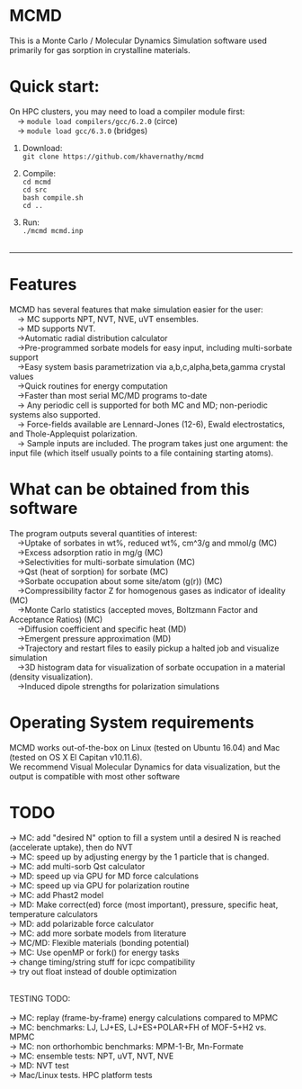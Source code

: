# MCMD
This is a Monte Carlo / Molecular Dynamics Simulation software used primarily for gas sorption in crystalline materials. 

# Quick start:
On HPC clusters, you may need to load a compiler module first:  <br />
&emsp;-> `module load compilers/gcc/6.2.0` (circe)  <br />
&emsp;-> `module load gcc/6.3.0` (bridges) <br />
1) Download: <br />
`git clone https://github.com/khavernathy/mcmd` <br />

2) Compile: <br />
`cd mcmd` <br />
`cd src` <br />
`bash compile.sh` <br />
`cd ..` <br />

3) Run: <br />
`./mcmd mcmd.inp`<br /><br />  
  
<hr />

# Features
MCMD has several features that make simulation easier for the user:<br />
&emsp;-> MC supports NPT, NVT, NVE, uVT ensembles.  <br />
&emsp;-> MD supports NVT.  <br />
&emsp;->Automatic radial distribution calculator<br />
&emsp;->Pre-programmed sorbate models for easy input, including multi-sorbate support<br />
&emsp;->Easy system basis parametrization via a,b,c,alpha,beta,gamma crystal values<br />
&emsp;->Quick routines for energy computation<br />
&emsp;->Faster than most serial MC/MD programs to-date<br />
&emsp;-> Any periodic cell is supported for both MC and MD; non-periodic systems also supported.<br />
&emsp;-> Force-fields available are Lennard-Jones (12-6), Ewald electrostatics, and Thole-Applequist polarization.<br />
&emsp;-> Sample inputs are included. The program takes just one argument: the input file (which itself usually points to a file containing starting atoms).<br />

# What can be obtained from this software
The program outputs several quantities of interest:<br />
&emsp;->Uptake of sorbates in wt%, reduced wt%, cm^3/g and mmol/g (MC)<br />
&emsp;->Excess adsorption ratio in mg/g (MC)<br />
&emsp;->Selectivities for multi-sorbate simulation (MC)<br />
&emsp;->Qst (heat of sorption) for sorbate (MC)<br />
&emsp;->Sorbate occupation about some site/atom (g(r)) (MC)<br />
&emsp;->Compressibility factor Z for homogenous gases as indicator of ideality (MC)<br />
&emsp;->Monte Carlo statistics (accepted moves, Boltzmann Factor and Acceptance Ratios) (MC)<br />
&emsp;->Diffusion coefficient and specific heat (MD)<br />
&emsp;->Emergent pressure approximation (MD)<br />
&emsp;->Trajectory and restart files to easily pickup a halted job and visualize simulation<br />
&emsp;->3D histogram data for visualization of sorbate occupation in a material (density visualization).<br />
&emsp;->Induced dipole strengths for polarization simulations<br />

# Operating System requirements
MCMD works out-of-the-box on Linux (tested on Ubuntu 16.04) and Mac (tested on OS X El Capitan v10.11.6).<br />
We recommend Visual Molecular Dynamics for data visualization, but the output is compatible with most other software<br />

# TODO
-> MC: add "desired N" option to fill a system until a desired N is reached (accelerate uptake), then do NVT<br />
-> MC: speed up by adjusting energy by the 1 particle that is changed.<br /> 
-> MC: add multi-sorb Qst calculator<br />
-> MD: speed up via GPU for MD force calculations<br />
-> MC: speed up via GPU for polarization routine <br />
-> MC: add Phast2 model<br />
-> MD: Make correct(ed) force (most important), pressure, specific heat, temperature calculators<br />
-> MD: add polarizable force calculator <br />
-> MC: add more sorbate models from literature<br />
-> MC/MD: Flexible materials (bonding potential)<br />
-> MC: Use openMP or fork() for energy tasks<br />
-> change timing/string stuff for icpc compatibility<br />
-> try out float instead of double optimization<br />

<br />
TESTING TODO:<br /><br />
-> MC: replay (frame-by-frame) energy calculations compared to MPMC<br />
-> MC: benchmarks: LJ, LJ+ES, LJ+ES+POLAR+FH of MOF-5+H2 vs. MPMC<br />
-> MC: non orthorhombic benchmarks: MPM-1-Br, Mn-Formate<br />
-> MC: ensemble tests: NPT, uVT, NVT, NVE<br />
-> MD: NVT test<br />
-> Mac/Linux tests. HPC platform tests<br />
